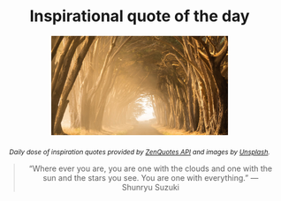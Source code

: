 
<div align="center">

# Inspirational quote of the day

<img src="./data/photo.jpeg" alt="Beautiful nature photo" width="320" height="180">

<sub><i>Daily dose of inspiration quotes provided by [ZenQuotes API](https://zenquotes.io/) and images by [Unsplash](https://unsplash.com/).</i></sub>


<blockquote>&ldquo;Where ever you are, you are one with the clouds and one with the sun and the stars you see. You are one with everything.&rdquo; &mdash; <footer>Shunryu Suzuki</footer></blockquote>

</div>

